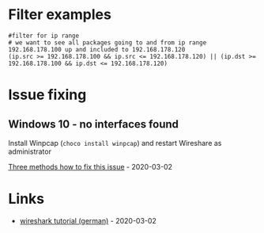 # Filter examples

```
#filter for ip range
# we want to see all packages going to and from ip range 192.168.178.100 up and included to 192.168.178.120
(ip.src >= 192.168.178.100 && ip.src <= 192.168.178.120) || (ip.dst >= 192.168.178.100 && ip.dst <= 192.168.178.120)
```

# Issue fixing

## Windows 10 - no interfaces found

Install Winpcap (`choco install winpcap`) and restart Wireshare as administrator

[Three methods how to fix this issue](https://www.outlookappins.com/windows-10/wireshark-no-interfaces-found/#Method_2_Configure_WinPcap) - 2020-03-02

# Links

* [wireshark tutorial (german)](http://www.nwlab.net/tutorials/wireshark/) - 2020-03-02
